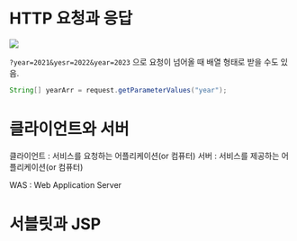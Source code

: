 

# HTTP 요청과 응답

![](https://i.imgur.com/KXS7Nwh.png)


`?year=2021&yesr=2022&year=2023` 으로 요청이 넘어올 때 배열 형태로 받을 수도 있음. 
```java
String[] yearArr = request.getParameterValues("year");
```

# 클라이언트와 서버 

클라이언트 : 서비스를 요청하는 어플리케이션(or 컴퓨터)
서버 : 서비스를 제공하는 어플리케이션(or 컴퓨터)

WAS : Web Application Server 



# 서블릿과 JSP 